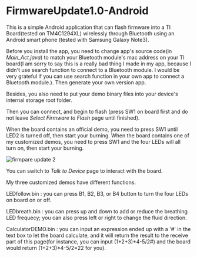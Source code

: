 # FirmwareUpdate1.0-Android
This is a simple Android application that can flash firmware into a TI Board(tested on TM4C1294XL) wirelessly through Bluetooth using an Android smart phone (tested with Samsung Galaxy Note3).
<p class="lead">
            Before you install the app, you need to change app's source code(in <i>Main_Act.java</i>) to match your Bluetooth module's mac address on your TI board(I am sorry to say this is a really bad thing I made in my app, because I didn't use search function to connect to a Bluetooth module. I would be very grateful if you can use search function in your own app to connect a Bluetooth module.). Then generate your own version app.
        </p>
        <p class="lead">
            Besides, you also need to put your demo binary files into your device's internal storage root folder.
        </p>
        <p class="lead">
            Then you can connect, and begin to flash (press SW1 on board first and do not leave <i> Select Firmware to Flash </i> page until finished).
        </p>
        <p class="lead">
            When the board contains an official demo, you need to press SW1 until LED2 is turned off, then start your burning. When the board contains one of my customized demos, you need to press SW1 and the four LEDs will all turn on, then start your burning.
        </p>
        <img src="../images/firmwareupdate2.jpg" alt="firmpare update 2">
        <p class="lead">You can switch to <i>Talk to Device</i> page to interact with the board.</p>
        <p class="lead">My three customized demos have different functions.</p>
        <div class="well">
            <p class="lead">
                LEDfollow.bin : you can press B1, B2, B3, or B4 button to turn the four LEDs on board on or off.
            </p>
            <p class="lead">
                LEDbreath.bin : you can press up and down to add or reduce the breathing LED frequecy; you can also press left or right to change the fluid direction.
            </p>
            <p class="lead">
                CalculatorDEMO.bin : you can input an expression ended up with a '#' in the text box to let the board calculate, and it will return the result to the receive part of this page(for instance, you can input (1+2+3)*4-5/2#) and the board would return (1+2+3)*4-5/2=22 for you).
            </p>
        </div>
